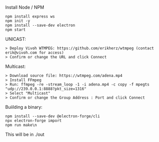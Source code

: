 Install Node / NPM
```
npm install express ws
npm init -y
npm install --save-dev electron
npm start
```
UNICAST:
```
> Deploy Vivoh WTMPEG: https://github.com/erikherz/wtmpeg (contact erik@vivoh.com for access)
> Confirm or change the URL and click Connect
```
Multicast:
```
> Download source file: https://wtmpeg.com/adena.mp4
> Install FFmpeg
> Run: ffmpeg -re -stream_loop -1 -i adena.mp4 -c copy -f mpegts "udp://239.0.0.1:8888?pkt_size=1316"
> Select "Multicast"
> Confirm or change the Group Address : Port and click Connect
```

Buiilding a binary:
```
npm install --save-dev @electron-forge/cli
npx electron-forge import
npm run make\n
```
This will be in ./out
